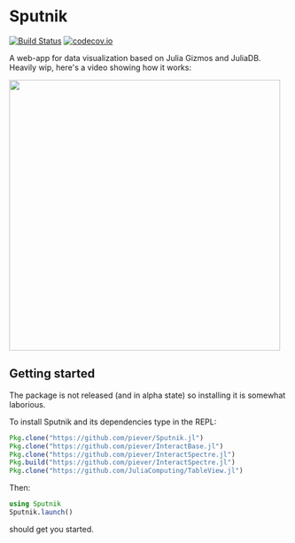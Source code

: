 # Sputnik

[![Build Status](https://travis-ci.org/piever/Sputnik.jl.svg?branch=master)](https://travis-ci.org/piever/Sputnik.jl)
[![codecov.io](http://codecov.io/github/piever/Sputnik.jl/coverage.svg?branch=master)](http://codecov.io/github/piever/Sputnik.jl?branch=master)

A web-app for data visualization based on Julia Gizmos and JuliaDB. Heavily wip, here's a video showing how it works:

[<img src="https://user-images.githubusercontent.com/6333339/37868363-d59c85fc-2f9c-11e8-97ee-e97d89b5ba10.png" width="489">](https://vimeo.com/261643164)

## Getting started

The package is not released (and in alpha state) so installing it is somewhat laborious.

To install Sputnik and its dependencies type in the REPL:

```julia
Pkg.clone("https://github.com/piever/Sputnik.jl")
Pkg.clone("https://github.com/piever/InteractBase.jl")
Pkg.clone("https://github.com/piever/InteractSpectre.jl")
Pkg.build("https://github.com/piever/InteractSpectre.jl")
Pkg.clone("https://github.com/JuliaComputing/TableView.jl")
```

Then:

```julia
using Sputnik
Sputnik.launch()
```

should get you started.

